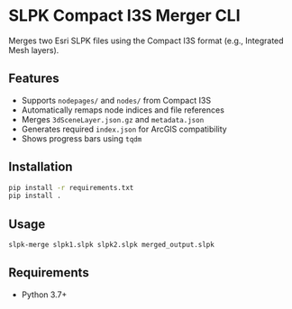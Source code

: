 # SLPK Compact I3S Merger CLI

Merges two Esri SLPK files using the Compact I3S format (e.g., Integrated Mesh layers).

## Features

- Supports `nodepages/` and `nodes/` from Compact I3S
- Automatically remaps node indices and file references
- Merges `3dSceneLayer.json.gz` and `metadata.json`
- Generates required `index.json` for ArcGIS compatibility
- Shows progress bars using `tqdm`

## Installation

```bash
pip install -r requirements.txt
pip install .
```

## Usage

```bash
slpk-merge slpk1.slpk slpk2.slpk merged_output.slpk
```

## Requirements

- Python 3.7+
